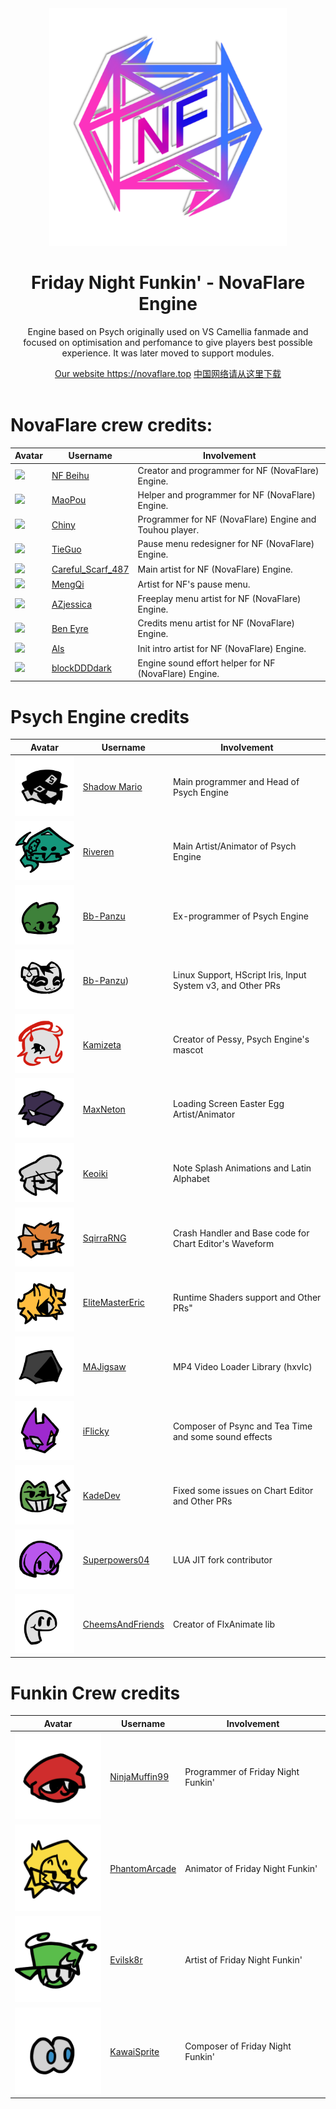 <div align="center">
  <img src="https://raw.githubusercontent.com/NovaFlare-Engine-Concentration/NovaFlare-Engine.github.io/refs/heads/main/images/logo2.png" width="380" alt="NovaFlare Icon"></img>
  <br/>
  <h1 align="center">Friday Night Funkin' - NovaFlare Engine</h1>
  <p align="center">Engine based on Psych originally used on VS Camellia fanmade and focused on optimisation and perfomance to give players best possible experience. It was later moved to support modules.</p>
  <a href="https://novaflare.top">Our website https://novaflare.top</a>
  <a href="http://xz.novaflare.top/">中国网络请从这里下载</a>
</div>
<br />

# NovaFlare crew credits:
| Avatar | Username | Involvement |
| ------ | -------- | ----------- | 
| ![](https://avatars.githubusercontent.com/u/105789304?v=4) | [NF Beihu](https://youtube.com/@beihu235) | Creator and programmer for NF (NovaFlare) Engine.
| ![](https://avatars.githubusercontent.com/u/166735337?s=400&u=90192fb223fa071ae4cfcfec0853ea7593f9d13d&v=4) |[MaoPou](https://github.com/MaoPou) | Helper and programmer for NF (NovaFlare) Engine.
| ![](https://raw.githubusercontent.com/NovaFlare-Engine-Concentration/FNF-NovaFlare-Engine/refs/heads/main/assets/shared/images/credits/bigIcon/chiny.png) |[Chiny](https://space.bilibili.com/3493288327777064) | Programmer for NF (NovaFlare) Engine and Touhou player.
| ![](https://raw.githubusercontent.com/NovaFlare-Engine-Concentration/FNF-NovaFlare-Engine/refs/heads/main/assets/shared/images/credits/bigIcon/tieguo.png) |[TieGuo](https://b23.tv/7OVWzAO) | Pause menu redesigner for NF (NovaFlare) Engine.
| ![](https://raw.githubusercontent.com/NovaFlare-Engine-Concentration/FNF-NovaFlare-Engine/refs/heads/main/assets/shared/images/credits/bigIcon/Careful_Scarf_487.png) |[Careful_Scarf_487](https://b23.tv/DQ1a0jO) | Main artist for NF (NovaFlare) Engine.
| ![](https://raw.githubusercontent.com/NovaFlare-Engine-Concentration/FNF-NovaFlare-Engine/refs/heads/main/assets/shared/images/credits/bigIcon/mengqi.png) |[MengQi](https://space.bilibili.com/2130239542) | Artist for NF's pause menu.
| ![](https://raw.githubusercontent.com/NovaFlare-Engine-Concentration/FNF-NovaFlare-Engine/refs/heads/main/assets/shared/images/credits/bigIcon/AZjessica.png) |[AZjessica](https://www.youtube.com/@azjessica) | Freeplay menu artist for NF (NovaFlare) Engine.
| ![](https://raw.githubusercontent.com/NovaFlare-Engine-Concentration/FNF-NovaFlare-Engine/refs/heads/main/assets/shared/images/credits/bigIcon/beneyre.png) |[Ben Eyre](https://x.com/hngstngxng83905?t=GDKWYMRZsCMUMXYs0cmYrw&s=09) | Credits menu artist for NF (NovaFlare) Engine.
| ![](https://raw.githubusercontent.com/NovaFlare-Engine-Concentration/FNF-NovaFlare-Engine/refs/heads/main/assets/shared/images/credits/als.png) |[Als](https://b23.tv/mNNX8R8) | Init intro artist for NF (NovaFlare) Engine.
| ![](https://raw.githubusercontent.com/NovaFlare-Engine-Concentration/FNF-NovaFlare-Engine/refs/heads/main/assets/shared/images/credits/bigIcon/ddd.png) |[blockDDDdark](https://space.bilibili.com/401733211) | Engine sound effort helper for NF (NovaFlare) Engine.

# Psych Engine credits
| Avatar | Username | Involvement |
| ------ | -------- | ----------- |
| ![](https://raw.githubusercontent.com/ShadowMario/FNF-PsychEngine/refs/heads/main/assets/shared/images/credits/shadowmario.png) | [Shadow Mario](https://ko-fi.com/shadowmario) | Main programmer and Head of Psych Engine
| ![](https://raw.githubusercontent.com/ShadowMario/FNF-PsychEngine/refs/heads/main/assets/shared/images/credits/riveren.png) | [Riveren](https://x.com/riverennn) | Main Artist/Animator of Psych Engine
| ![](https://raw.githubusercontent.com/ShadowMario/FNF-PsychEngine/refs/heads/main/assets/shared/images/credits/bb.png) | [Bb-Panzu](https://x.com/bbsub3) | Ex-programmer of Psych Engine
| ![](https://raw.githubusercontent.com/ShadowMario/FNF-PsychEngine/refs/heads/main/assets/shared/images/credits/crowplexus.png) | [Bb-Panzu](https://twitter.com/IamMorwen)) | Linux Support, HScript Iris, Input System v3, and Other PRs
| ![](https://raw.githubusercontent.com/ShadowMario/FNF-PsychEngine/refs/heads/main/assets/shared/images/credits/kamizeta.png) | [Kamizeta](https://www.instagram.com/cewweey/) | Creator of Pessy, Psych Engine's mascot
| ![](https://raw.githubusercontent.com/ShadowMario/FNF-PsychEngine/refs/heads/main/assets/shared/images/credits/maxneton.png) | [MaxNeton](https://bsky.app/profile/maxneton.bsky.social) | Loading Screen Easter Egg Artist/Animator
| ![](https://raw.githubusercontent.com/ShadowMario/FNF-PsychEngine/refs/heads/main/assets/shared/images/credits/keoiki.png) | [Keoiki](https://x.com/Keoiki_) | Note Splash Animations and Latin Alphabet
| ![](https://raw.githubusercontent.com/ShadowMario/FNF-PsychEngine/refs/heads/main/assets/shared/images/credits/sqirra.png) | [SqirraRNG](https://x.com/gedehari) | Crash Handler and Base code for Chart Editor's Waveform
| ![](https://raw.githubusercontent.com/ShadowMario/FNF-PsychEngine/refs/heads/main/assets/shared/images/credits/mastereric.png) | [EliteMasterEric](https://x.com/EliteMasterEric) | Runtime Shaders support and Other PRs"
| ![](https://raw.githubusercontent.com/ShadowMario/FNF-PsychEngine/refs/heads/main/assets/shared/images/credits/majigsaw.png) | [MAJigsaw](https://x.com/MAJigsaw77) | MP4 Video Loader Library (hxvlc)
| ![](https://raw.githubusercontent.com/ShadowMario/FNF-PsychEngine/refs/heads/main/assets/shared/images/credits/flicky.png) | [iFlicky](https://x.com/flicky_i) | Composer of Psync and Tea Time and some sound effects
| ![](https://raw.githubusercontent.com/ShadowMario/FNF-PsychEngine/refs/heads/main/assets/shared/images/credits/kade.png) | [KadeDev](https://x.com/kade0912) | Fixed some issues on Chart Editor and Other PRs
| ![](https://raw.githubusercontent.com/ShadowMario/FNF-PsychEngine/refs/heads/main/assets/shared/images/credits/superpowers04.png) | [Superpowers04](https://x.com/superpowers04) | LUA JIT fork contributor
| ![](https://raw.githubusercontent.com/ShadowMario/FNF-PsychEngine/refs/heads/main/assets/shared/images/credits/cheems.png) | [CheemsAndFriends](https://x.com/CheemsnFriendos) | Creator of FlxAnimate lib

# Funkin Crew credits
| Avatar | Username | Involvement |
| ------ | -------- | ----------- |
| ![](https://raw.githubusercontent.com/ShadowMario/FNF-PsychEngine/refs/heads/main/assets/shared/images/credits/ninjamuffin99.png) | [NinjaMuffin99](https://x.com/ninja_muffin99) | Programmer of Friday Night Funkin'
| ![](https://raw.githubusercontent.com/ShadowMario/FNF-PsychEngine/refs/heads/main/assets/shared/images/credits/phantomarcade.png) | [PhantomArcade](https://x.com/PhantomArcade3K) | Animator of Friday Night Funkin'
| ![](https://raw.githubusercontent.com/ShadowMario/FNF-PsychEngine/refs/heads/main/assets/shared/images/credits/evilsk8r.png) | [Evilsk8r](https://x.com/evilsk8r) | Artist of Friday Night Funkin'
| ![](https://raw.githubusercontent.com/ShadowMario/FNF-PsychEngine/refs/heads/main/assets/shared/images/credits/kawaisprite.png) | [KawaiSprite](https://x.com/kawaisprite) | Composer of Friday Night Funkin'
